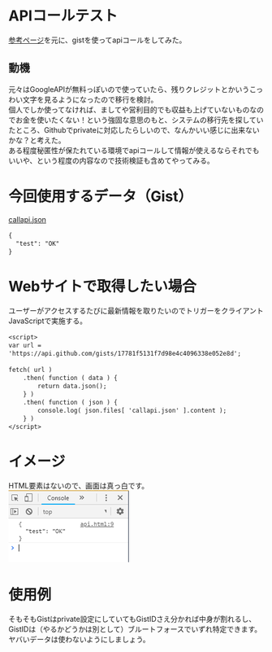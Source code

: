 # APIコールテスト
[参考ページ](https://qiita.com/ykhirao/items/a41322085ab55837b88e#その他)を元に、gistを使ってapiコールをしてみた。

## 動機
元々はGoogleAPIが無料っぽいので使っていたら、残りクレジットとかいうこっわい文字を見るようになったので移行を検討。  
個人でしか使ってなければ、ましてや営利目的でも収益も上げていないものなのでお金を使いたくない！という強固な意思のもと、システムの移行先を探していたところ、Githubでprivateに対応したらしいので、なんかいい感じに出来ないかな？と考えた。  
ある程度秘匿性が保たれている環境でapiコールして情報が使えるならそれでもいいや、という程度の内容なので技術検証も含めてやってみる。

# 今回使用するデータ（Gist）
[callapi.json](https://gist.github.com/nomurayawork/17781f5131f7d98e4c4096338e052e8d)

    {
      "test": "OK"
    }

# Webサイトで取得したい場合
ユーザーがアクセスするたびに最新情報を取りたいのでトリガーをクライアントJavaScriptで実施する。  

    <script>  
    var url = 'https://api.github.com/gists/17781f5131f7d98e4c4096338e052e8d';  
    
    fetch( url )  
        .then( function ( data ) {  
            return data.json();  
        } )  
        .then( function ( json ) {  
            console.log( json.files[ 'callapi.json' ].content );  
        } )
    </script>

# イメージ
HTML要素はないので、画面は真っ白です。  
![ブラウザで開いた画面](apicall.png)

# 使用例
そもそもGistはprivate設定にしていてもGistIDさえ分かれば中身が割れるし、GistIDは（やるかどうかは別として）ブルートフォースでいずれ特定できます。  
ヤバいデータは使わないようにしましょう。

